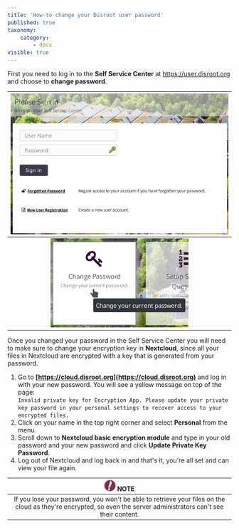 ```yaml
---
title: 'How-to change your Disroot user password'
published: true
taxonomy:
    category:
        - docs
visible: true
---
```


First you need to log in to the **Self Service Center** at https://user.disroot.org and choose to **change password**.

|![](en/user.png)|
|:--:|
|![](en/change.png)|

Once you changed your password in the Self Service Center you will need to make sure to change your encryption key in **Nextcloud**, since all your files in Nextcloud are encrypted with a key that is generated from your password.
1. Go to **[https://cloud.disroot.org](https://cloud.disroot.org)** and log in with your new password.
You will see a yellow message on top of the page:<br>
`Invalid private key for Encryption App. Please update your private key password in your personal settings to recover access to your encrypted files.`
2. Click on your name in the top right corner and select **Personal** from the menu.
3. Scroll down to **Nextcloud basic encryption module** and type in your old password and your new password and click **Update Private Key Password**.
4. Log out of Nextcloud and log back in and that's it, you're all set and can view your file again.

|![](en/note.png) **NOTE**|
|:--:|
|If you lose your password, you won't be able to retrieve your files on the cloud as they're encrypted, so even the server administrators can't see their content. |
